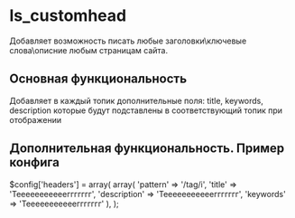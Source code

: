 ls_customhead
=========

Добавляет возможность писать любые заголовки\ключевые слова\описние любым страницам сайта.


Основная функциональность
----------------------------
Добавляет в каждый топик дополнительные поля: title, keywords, description которые будут подставлены в соответствующий топик при отображении


Дополнительная функциональность. Пример конфига
------------------------------------------------

$config['headers'] = array(
    array(
        'pattern' => '/tag/i',
        'title' => 'Теееееееееееггггггг',
        'description' => 'Теееееееееееггггггг',
        'keywords' => 'Теееееееееееггггггг'
    ),
);

